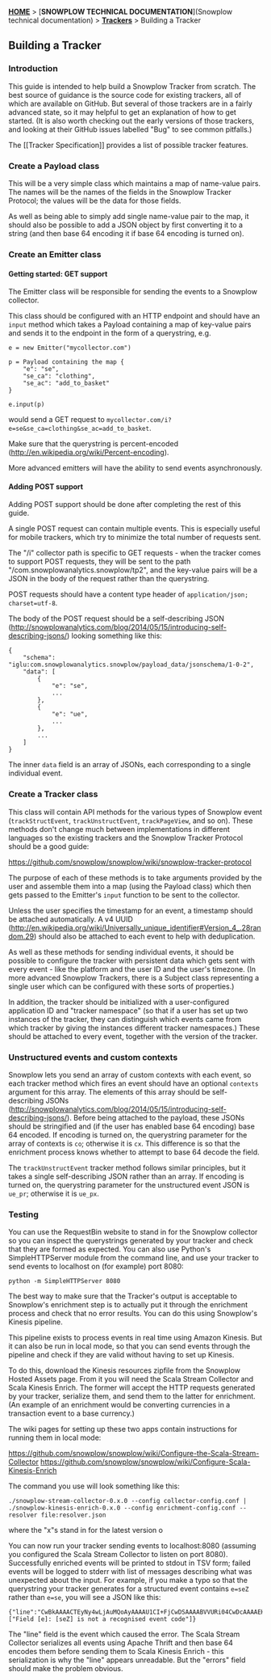 [**HOME**](Home) > [**SNOWPLOW TECHNICAL DOCUMENTATION**](Snowplow technical documentation) > [**Trackers**](trackers) > Building a Tracker

## Building a Tracker

### Introduction

This guide is intended to help build a Snowplow Tracker from scratch. The best source of guidance is the source code for existing trackers, all of which are available on GitHub. But several of those trackers are in a fairly advanced state, so it may helpful to get an explanation of how to get started. (It is also worth checking out the early versions of those trackers, and looking at their GitHub issues labelled "Bug" to see common pitfalls.)

The [[Tracker Specification]] provides a list of possible tracker features.

### Create a Payload class

This will be a very simple class which maintains a map of name-value pairs. The names will be the names of the fields in the Snowplow Tracker Protocol; the values will be the data for those fields.

As well as being able to simply add single name-value pair to the map, it should also be possible to add a JSON object by first converting it to a string (and then base 64 encoding it if base 64 encoding is turned on).

### Create an Emitter class

#### Getting started: GET support

The Emitter class will be responsible for sending the events to a Snowplow collector.

This class should be configured with an HTTP endpoint and should have an `input` method which takes a Payload containing a map of key-value pairs and sends it to the endpoint in the form of a querystring, e.g.

```
e = new Emitter("mycollector.com")

p = Payload containing the map {
	"e": "se",
	"se_ca": "clothing",
	"se_ac": "add_to_basket"
}

e.input(p)
```

would send a GET request to `mycollector.com/i?e=se&se_ca=clothing&se_ac=add_to_basket`.

Make sure that the querystring is percent-encoded (http://en.wikipedia.org/wiki/Percent-encoding).

More advanced emitters will have the ability to send events asynchronously.

#### Adding POST support

Adding POST support should be done after completing the rest of this guide.

A single POST request can contain multiple events. This is especially useful for mobile trackers, which try to minimize the total number of requests sent.

The "/i" collector path is specific to GET requests - when the tracker comes to support POST requests, they will be sent to the path "/com.snowplowanalytics.snowplow/tp2", and the key-value pairs will be a JSON in the body of the request rather than the querystring.

POST requests should have a content type header of `application/json; charset=utf-8`.

The body of the POST request should be a self-describing JSON (http://snowplowanalytics.com/blog/2014/05/15/introducing-self-describing-jsons/) looking something like this:

```
{
	"schema": "iglu:com.snowplowanalytics.snowplow/payload_data/jsonschema/1-0-2",
	"data": [
		{
			"e": "se",
			...
		},
		{
			"e": "ue",
			...
		},
		...
	]
}
```

The inner `data` field is an array of JSONs, each corresponding to a single individual event. 


### Create a Tracker class

This class will contain API methods for the various types of Snowplow event (`trackStructEvent`, `trackUnstructEvent`, `trackPageView`, and so on). These methods don't change much between implementations in different languages so the existing trackers and the Snowplow Tracker Protocol should be a good guide:

https://github.com/snowplow/snowplow/wiki/snowplow-tracker-protocol

The purpose of each of these methods is to take arguments provided by the user and assemble them into a map (using the Payload class) which then gets passed to the Emitter's `input` function to be sent to the collector.

Unless the user specifies the timestamp for an event, a timestamp should be attached automatically. A v4 UUID (http://en.wikipedia.org/wiki/Universally_unique_identifier#Version_4_.28random.29) should also be attached to each event to help with deduplication.

As well as these methods for sending individual events, it should be possible to configure the tracker with persistent data which gets sent with every event - like the platform and the user ID and the user's timezone. (In more advanced Snowplow Trackers, there is a Subject class representing a single user which can be configured with these sorts of properties.)

In addition, the tracker should be initialized with a user-configured application ID and "tracker namespace" (so that if a user has set up two instances of the tracker, they can distinguish which events came from which tracker by giving the instances different tracker namespaces.) These should be attached to every event, together with the version of the tracker.

### Unstructured events and custom contexts

Snowplow lets you send an array of custom contexts with each event, so each tracker method which fires an event should have an optional `contexts` argument for this array. The elements of this array should be self-describing JSONs (http://snowplowanalytics.com/blog/2014/05/15/introducing-self-describing-jsons/). Before being attached to the payload, these JSONs should be stringified and (if the user has enabled base 64 encoding) base 64 encoded. If encoding is turned on, the querystring parameter for the array of contexts is `co`; otherwise it is `cx`. This difference is so that the enrichment process knows whether to attempt to base 64 decode the field.

The `trackUnstructEvent` tracker method follows similar principles, but it takes a single self-describing JSON rather than an array. If encoding is turned on, the querystring parameter for the unstructured event JSON is `ue_pr`; otherwise it is `ue_px`.

### Testing

You can use the RequestBin website to stand in for the Snowplow collector so you can inspect the querystrings generated by your tracker and check that they are formed as expected. You can also use Python's SimpleHTTPServer module from the command line, and use your tracker to send events to localhost on (for example) port 8080:

```
python -m SimpleHTTPServer 8080
```

The best way to make sure that the Tracker's output is acceptable to Snowplow's enrichment step is to actually put it through the enrichment process and check that no error results. You can do this using Snowplow's Kinesis pipeline.

This pipeline exists to process events in real time using Amazon Kinesis. But it can also be run in local mode, so that you can send events through the pipeline and check if they are valid without having to set up Kinesis.

To do this, download the Kinesis resources zipfile from the Snowplow Hosted Assets page. From it you will need the Scala Stream Collector and Scala Kinesis Enrich. The former will accept the HTTP requests generated by your tracker, serialize them, and send them to the latter for enrichment. (An example of an enrichment would be converting currencies in a transaction event to a base currency.)

The wiki pages for setting up these two apps contain instructions for running them in local mode:

https://github.com/snowplow/snowplow/wiki/Configure-the-Scala-Stream-Collector
https://github.com/snowplow/snowplow/wiki/Configure-Scala-Kinesis-Enrich

The command you use will look something like this:

```
./snowplow-stream-collector-0.x.0 --config collector-config.conf | ./snowplow-kinesis-enrich-0.x.0 --config enrichment-config.conf --resolver file:resolver.json
```

where the "x"s stand in for the latest version o

You can now run your tracker sending events to localhost:8080 (assuming you configured the Scala Stream Collector to listen on port 8080). Successfully enriched events will be printed to stdout in TSV form; failed events will be logged to stderr with list of messages describing what was unexpected about the input. For example, if you make a typo so that the querystring your tracker generates for a structured event contains `e=seZ` rather than `e=se`, you will see a JSON like this:

```
{"line":"CwBkAAAACTEyNy4wLjAuMQoAyAAAAU1CI+FjCwDSAAAABVVURi04CwDcAAAAEHNzYy0wLjQuMC1zdGRvdXQLASwAAAALY3VybC83LjMyLjALAUAAAAACL2kLAUoAAAAFZT1zZVoPAV4LAAAAAwAAAAtBY2NlcHQ6ICovKgAAABRIb3N0OiBsb2NhbGhvc3Q6ODA4MAAAABdVc2VyLUFnZW50OiBjdXJsLzcuMzIuMAsBkAAAAAlsb2NhbGhvc3QLAZoAAAAkZTA1MzI0ZWItNzFiYi00YWNlLTk0YTQtZjRiZmQ2OTdkMWNjC3ppAAAAQWlnbHU6Y29tLnNub3dwbG93YW5hbHl0aWNzLnNub3dwbG93L0NvbGxlY3RvclBheWxvYWQvdGhyaWZ0LzEtMC0wAA==","errors":["Field [e]: [seZ] is not a recognised event code"]}
```

The "line" field is the event which caused the error. The Scala Stream Collector serializes all events using Apache Thrift and then base 64 encodes them before sending them to Scala Kinesis Enrich - this serialization is why the "line" appears unreadable. But the "errors" field should make the problem obvious.
